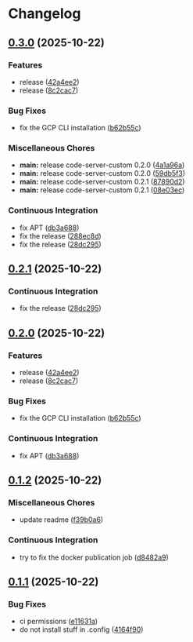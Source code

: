 # Changelog

## [0.3.0](https://github.com/NitriKx/code-server-custom/compare/v0.2.1...v0.3.0) (2025-10-22)


### Features

* release ([42a4ee2](https://github.com/NitriKx/code-server-custom/commit/42a4ee25337fa853aa1c3fe5d92b9ca36af88d70))
* release ([8c2cac7](https://github.com/NitriKx/code-server-custom/commit/8c2cac7e6310402a568220b801e51512a0b72005))


### Bug Fixes

* fix the GCP CLI installation ([b62b55c](https://github.com/NitriKx/code-server-custom/commit/b62b55c330d81f44b0edc30bfd4ab08d25240dfc))


### Miscellaneous Chores

* **main:** release code-server-custom 0.2.0 ([4a1a96a](https://github.com/NitriKx/code-server-custom/commit/4a1a96a165031e38eb470b665d83a2dbd65cfa5a))
* **main:** release code-server-custom 0.2.0 ([59db5f3](https://github.com/NitriKx/code-server-custom/commit/59db5f3a9fa7c3d9c580b3306e30fd52e37d89c4))
* **main:** release code-server-custom 0.2.1 ([87890d2](https://github.com/NitriKx/code-server-custom/commit/87890d231eabadc02e498f1e46a5f4e2d40ee847))
* **main:** release code-server-custom 0.2.1 ([08e03ec](https://github.com/NitriKx/code-server-custom/commit/08e03ecceb7571f7a3c0c9c1a039313485a5f776))


### Continuous Integration

* fix APT ([db3a688](https://github.com/NitriKx/code-server-custom/commit/db3a688216f60677b46ac7fa33108f1756dfa8c7))
* fix the release ([288ec8d](https://github.com/NitriKx/code-server-custom/commit/288ec8d3dd7b7f96378286a0188ab0df64165339))
* fix the release ([28dc295](https://github.com/NitriKx/code-server-custom/commit/28dc29519295fb5fc4d7d49e23119903ea616857))

## [0.2.1](https://github.com/NitriKx/code-server-custom/compare/code-server-custom-v0.2.0...code-server-custom-v0.2.1) (2025-10-22)


### Continuous Integration

* fix the release ([28dc295](https://github.com/NitriKx/code-server-custom/commit/28dc29519295fb5fc4d7d49e23119903ea616857))

## [0.2.0](https://github.com/NitriKx/code-server-custom/compare/code-server-custom-v0.1.0...code-server-custom-v0.2.0) (2025-10-22)


### Features

* release ([42a4ee2](https://github.com/NitriKx/code-server-custom/commit/42a4ee25337fa853aa1c3fe5d92b9ca36af88d70))
* release ([8c2cac7](https://github.com/NitriKx/code-server-custom/commit/8c2cac7e6310402a568220b801e51512a0b72005))


### Bug Fixes

* fix the GCP CLI installation ([b62b55c](https://github.com/NitriKx/code-server-custom/commit/b62b55c330d81f44b0edc30bfd4ab08d25240dfc))


### Continuous Integration

* fix APT ([db3a688](https://github.com/NitriKx/code-server-custom/commit/db3a688216f60677b46ac7fa33108f1756dfa8c7))

## [0.1.2](https://github.com/NitriKx/code-server-custom/compare/code-server-custom-v0.1.1...code-server-custom-v0.1.2) (2025-10-22)


### Miscellaneous Chores

* update readme ([f39b0a6](https://github.com/NitriKx/code-server-custom/commit/f39b0a6a2603c9f1f95b57f94fbc57e64ddb074f))


### Continuous Integration

* try to fix the docker publication job ([d8482a9](https://github.com/NitriKx/code-server-custom/commit/d8482a99d30b301a1645989b0794a42bd50c5629))

## [0.1.1](https://github.com/NitriKx/code-server-custom/compare/code-server-custom-v0.1.0...code-server-custom-v0.1.1) (2025-10-22)


### Bug Fixes

* ci permissions ([e11631a](https://github.com/NitriKx/code-server-custom/commit/e11631a0d75bae487c6f608c3a9bce3d965453b6))
* do not install stuff in .config ([4164f90](https://github.com/NitriKx/code-server-custom/commit/4164f90657e648f0284485787fd540d084e442ad))

